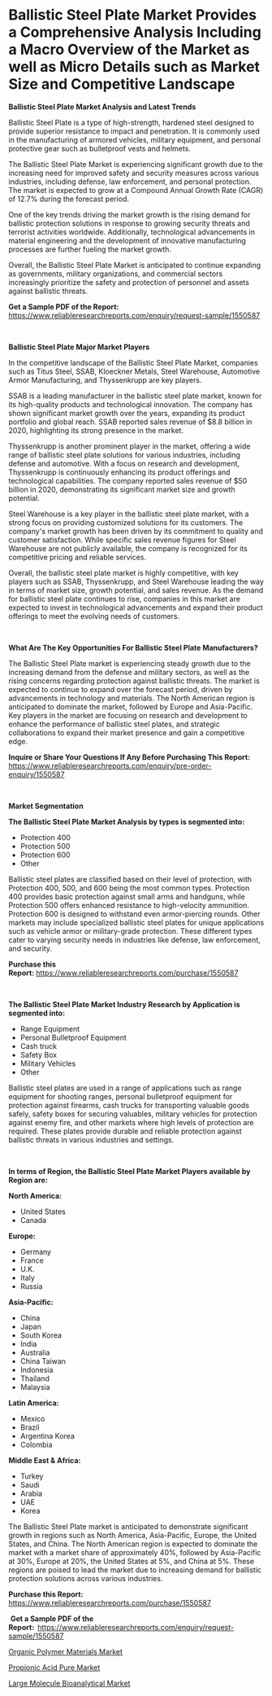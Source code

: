 <p><h1>Ballistic Steel Plate Market Provides a Comprehensive Analysis Including a Macro Overview of the Market as well as Micro Details such as Market Size and Competitive Landscape</h1></p><p><strong>Ballistic Steel Plate Market Analysis and Latest Trends</strong></p>
<p><p>Ballistic Steel Plate is a type of high-strength, hardened steel designed to provide superior resistance to impact and penetration. It is commonly used in the manufacturing of armored vehicles, military equipment, and personal protective gear such as bulletproof vests and helmets.</p><p>The Ballistic Steel Plate Market is experiencing significant growth due to the increasing need for improved safety and security measures across various industries, including defense, law enforcement, and personal protection. The market is expected to grow at a Compound Annual Growth Rate (CAGR) of 12.7% during the forecast period.</p><p>One of the key trends driving the market growth is the rising demand for ballistic protection solutions in response to growing security threats and terrorist activities worldwide. Additionally, technological advancements in material engineering and the development of innovative manufacturing processes are further fueling the market growth.</p><p>Overall, the Ballistic Steel Plate Market is anticipated to continue expanding as governments, military organizations, and commercial sectors increasingly prioritize the safety and protection of personnel and assets against ballistic threats.</p></p>
<p><strong>Get a Sample PDF of the Report:&nbsp;</strong> <a href="https://www.reliableresearchreports.com/enquiry/request-sample/1550587">https://www.reliableresearchreports.com/enquiry/request-sample/1550587</a></p>
<p>&nbsp;</p>
<p><strong>Ballistic Steel Plate Major Market Players</strong></p>
<p><p>In the competitive landscape of the Ballistic Steel Plate Market, companies such as Titus Steel, SSAB, Kloeckner Metals, Steel Warehouse, Automotive Armor Manufacturing, and Thyssenkrupp are key players. </p><p>SSAB is a leading manufacturer in the ballistic steel plate market, known for its high-quality products and technological innovation. The company has shown significant market growth over the years, expanding its product portfolio and global reach. SSAB reported sales revenue of $8.8 billion in 2020, highlighting its strong presence in the market.</p><p>Thyssenkrupp is another prominent player in the market, offering a wide range of ballistic steel plate solutions for various industries, including defense and automotive. With a focus on research and development, Thyssenkrupp is continuously enhancing its product offerings and technological capabilities. The company reported sales revenue of $50 billion in 2020, demonstrating its significant market size and growth potential.</p><p>Steel Warehouse is a key player in the ballistic steel plate market, with a strong focus on providing customized solutions for its customers. The company's market growth has been driven by its commitment to quality and customer satisfaction. While specific sales revenue figures for Steel Warehouse are not publicly available, the company is recognized for its competitive pricing and reliable services.</p><p>Overall, the ballistic steel plate market is highly competitive, with key players such as SSAB, Thyssenkrupp, and Steel Warehouse leading the way in terms of market size, growth potential, and sales revenue. As the demand for ballistic steel plate continues to rise, companies in this market are expected to invest in technological advancements and expand their product offerings to meet the evolving needs of customers.</p></p>
<p>&nbsp;</p>
<p><strong>What Are The Key Opportunities For Ballistic Steel Plate Manufacturers?</strong></p>
<p><p>The Ballistic Steel Plate market is experiencing steady growth due to the increasing demand from the defense and military sectors, as well as the rising concerns regarding protection against ballistic threats. The market is expected to continue to expand over the forecast period, driven by advancements in technology and materials. The North American region is anticipated to dominate the market, followed by Europe and Asia-Pacific. Key players in the market are focusing on research and development to enhance the performance of ballistic steel plates, and strategic collaborations to expand their market presence and gain a competitive edge.</p></p>
<p><strong>Inquire or Share Your Questions If Any Before Purchasing This Report:</strong> <a href="https://www.reliableresearchreports.com/enquiry/pre-order-enquiry/1550587">https://www.reliableresearchreports.com/enquiry/pre-order-enquiry/1550587</a></p>
<p>&nbsp;</p>
<p><strong>Market Segmentation</strong></p>
<p><strong>The Ballistic Steel Plate Market Analysis by types is segmented into:</strong></p>
<p><ul><li>Protection 400</li><li>Protection 500</li><li>Protection 600</li><li>Other</li></ul></p>
<p><p>Ballistic steel plates are classified based on their level of protection, with Protection 400, 500, and 600 being the most common types. Protection 400 provides basic protection against small arms and handguns, while Protection 500 offers enhanced resistance to high-velocity ammunition. Protection 600 is designed to withstand even armor-piercing rounds. Other markets may include specialized ballistic steel plates for unique applications such as vehicle armor or military-grade protection. These different types cater to varying security needs in industries like defense, law enforcement, and security.</p></p>
<p><strong>Purchase this Report:&nbsp;</strong><a href="https://www.reliableresearchreports.com/purchase/1550587">https://www.reliableresearchreports.com/purchase/1550587</a></p>
<p>&nbsp;</p>
<p><strong>The Ballistic Steel Plate Market Industry Research by Application is segmented into:</strong></p>
<p><ul><li>Range Equipment</li><li>Personal Bulletproof Equipment</li><li>Cash truck</li><li>Safety Box</li><li>Military Vehicles</li><li>Other</li></ul></p>
<p><p>Ballistic steel plates are used in a range of applications such as range equipment for shooting ranges, personal bulletproof equipment for protection against firearms, cash trucks for transporting valuable goods safely, safety boxes for securing valuables, military vehicles for protection against enemy fire, and other markets where high levels of protection are required. These plates provide durable and reliable protection against ballistic threats in various industries and settings.</p></p>
<p>&nbsp;</p>
<p><strong>In terms of Region, the Ballistic Steel Plate Market Players available by Region are:</strong></p>
<p>
    <p> <strong> North America: </strong>
        <ul>
            <li>United States</li>
            <li>Canada</li>
        </ul>
        </p> 
    <p> <strong> Europe: </strong>
        <ul>
            <li>Germany</li>
            <li>France</li>
            <li>U.K.</li>
            <li>Italy</li>
            <li>Russia</li>
        </ul>
        </p> 
    <p> <strong> Asia-Pacific: </strong>
        <ul>
            <li>China</li>
            <li>Japan</li>
            <li>South Korea</li>
            <li>India</li>
            <li>Australia</li>
            <li>China Taiwan</li>
            <li>Indonesia</li>
            <li>Thailand</li>
            <li>Malaysia</li>
        </ul>
        </p> 
    <p> <strong> Latin America: </strong>
        <ul>
            <li>Mexico</li>
            <li>Brazil</li>
            <li>Argentina Korea</li>
            <li>Colombia</li>
        </ul>
        </p> 
    <p> <strong> Middle East & Africa: </strong>
        <ul>
            <li>Turkey</li>
            <li>Saudi</li>
            <li>Arabia</li>
            <li>UAE</li>
            <li>Korea</li>
        </ul>
    </p>
    </p>
<p><p>The Ballistic Steel Plate market is anticipated to demonstrate significant growth in regions such as North America, Asia-Pacific, Europe, the United States, and China. The North American region is expected to dominate the market with a market share of approximately 40%, followed by Asia-Pacific at 30%, Europe at 20%, the United States at 5%, and China at 5%. These regions are poised to lead the market due to increasing demand for ballistic protection solutions across various industries.</p></p>
<p><strong>Purchase this Report: </strong><a href="https://www.reliableresearchreports.com/purchase/1550587">https://www.reliableresearchreports.com/purchase/1550587</a></p>
<p>&nbsp;<strong>Get a Sample PDF of the Report:&nbsp;&nbsp;</strong><a href="https://www.reliableresearchreports.com/enquiry/request-sample/1550587">https://www.reliableresearchreports.com/enquiry/request-sample/1550587</a></p>
<p><strong></strong></p>
<p><p><a href="https://view.publitas.com/reportprime-1/decoding-the-organic-polymer-materials-market-a-deep-dive-into-the-latest-market-trends-market-segmentation-and-competitive-analysis/">Organic Polymer Materials Market</a></p><p><a href="https://view.publitas.com/reportprime-1/propionic-acid-pure-market-research-report-the-key-to-successful-business-strategy-forecasted-for-period-from-2023-2030/">Propionic Acid Pure Market</a></p><p><a href="https://view.publitas.com/reportprime-1/large-molecule-bioanalytical-market-size-share-trends-analysis-report-by-application-regional-outlook-competitive-strategies-and-segment-forecasts-2023-2030/">Large Molecule Bioanalytical Market</a></p></p>